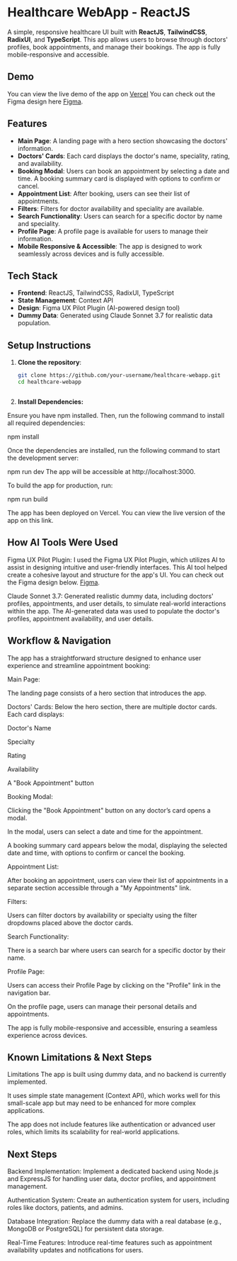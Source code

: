# Healthcare WebApp - ReactJS

A simple, responsive healthcare UI built with **ReactJS**, **TailwindCSS**, **RadixUI**, and **TypeScript**. This app allows users to browse through doctors' profiles, book appointments, and manage their bookings. The app is fully mobile-responsive and accessible.

## Demo

You can view the live demo of the app on [Vercel](https://invitro-healthcare-ui.vercel.app/)
You can check out the Figma design here [Figma](https://www.figma.com/design/V2BcJehYFzMJSb4fjTS6sH/Health-Care-UI?node-id=1-69&t=8UnIgYX5wMcWl1jA-0).

## Features

- **Main Page**: A landing page with a hero section showcasing the doctors' information.
- **Doctors' Cards**: Each card displays the doctor's name, speciality, rating, and availability.
- **Booking Modal**: Users can book an appointment by selecting a date and time. A booking summary card is displayed with options to confirm or cancel.
- **Appointment List**: After booking, users can see their list of appointments.
- **Filters**: Filters for doctor availability and speciality are available.
- **Search Functionality**: Users can search for a specific doctor by name and speciality.
- **Profile Page**: A profile page is available for users to manage their information.
- **Mobile Responsive & Accessible**: The app is designed to work seamlessly across devices and is fully accessible.

## Tech Stack

- **Frontend**: ReactJS, TailwindCSS, RadixUI, TypeScript
- **State Management**: Context API
- **Design**: Figma UX Pilot Plugin (AI-powered design tool)
- **Dummy Data**: Generated using Claude Sonnet 3.7 for realistic data population.

## Setup Instructions

1. **Clone the repository**:

   ```bash
   git clone https://github.com/your-username/healthcare-webapp.git
   cd healthcare-webapp



2. **Install Dependencies:**

Ensure you have npm installed. Then, run the following command to install all required dependencies:

npm install


Once the dependencies are installed, run the following command to start the development server:

npm run dev
The app will be accessible at http://localhost:3000.



To build the app for production, run:

npm run build

The app has been deployed on Vercel. You can view the live version of the app on this link.

## How AI Tools Were Used
Figma UX Pilot Plugin: I used the Figma UX Pilot Plugin, which utilizes AI to assist in designing intuitive and user-friendly interfaces. This AI tool helped create a cohesive layout and structure for the app's UI. You can check out the Figma design below.
[Figma](https://www.figma.com/design/V2BcJehYFzMJSb4fjTS6sH/Health-Care-UI?node-id=1-69&t=8UnIgYX5wMcWl1jA-0).

Claude Sonnet 3.7: Generated realistic dummy data, including doctors' profiles, appointments, and user details, to simulate real-world interactions within the app. The AI-generated data was used to populate the doctor's profiles, appointment availability, and user details.

## Workflow & Navigation
The app has a straightforward structure designed to enhance user experience and streamline appointment booking:

Main Page:

The landing page consists of a hero section that introduces the app.

Doctors' Cards: Below the hero section, there are multiple doctor cards. Each card displays:

Doctor's Name

Specialty

Rating

Availability

A "Book Appointment" button

Booking Modal:

Clicking the "Book Appointment" button on any doctor’s card opens a modal.

In the modal, users can select a date and time for the appointment.

A booking summary card appears below the modal, displaying the selected date and time, with options to confirm or cancel the booking.

Appointment List:

After booking an appointment, users can view their list of appointments in a separate section accessible through a "My Appointments" link.

Filters:

Users can filter doctors by availability or specialty using the filter dropdowns placed above the doctor cards.

Search Functionality:

There is a search bar where users can search for a specific doctor by their name.

Profile Page:

Users can access their Profile Page by clicking on the "Profile" link in the navigation bar.

On the profile page, users can manage their personal details and appointments.

The app is fully mobile-responsive and accessible, ensuring a seamless experience across devices.

## Known Limitations & Next Steps
Limitations
The app is built using dummy data, and no backend is currently implemented.

It uses simple state management (Context API), which works well for this small-scale app but may need to be enhanced for more complex applications.

The app does not include features like authentication or advanced user roles, which limits its scalability for real-world applications.

## Next Steps
Backend Implementation: Implement a dedicated backend using Node.js and ExpressJS for handling user data, doctor profiles, and appointment management.

Authentication System: Create an authentication system for users, including roles like doctors, patients, and admins.

Database Integration: Replace the dummy data with a real database (e.g., MongoDB or PostgreSQL) for persistent data storage.

Real-Time Features: Introduce real-time features such as appointment availability updates and notifications for users.

